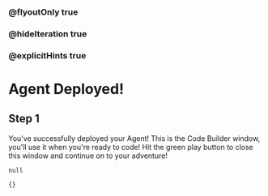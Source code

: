 ### @flyoutOnly true
### @hideIteration true
### @explicitHints true

# Agent Deployed!

## Step 1
You've successfully deployed your Agent! This is the Code Builder window, you'll use it when you're ready to code! Hit the green play button to close this window and continue on to your adventure!

```ghost
null
```
```template
{}
```
```package
```
